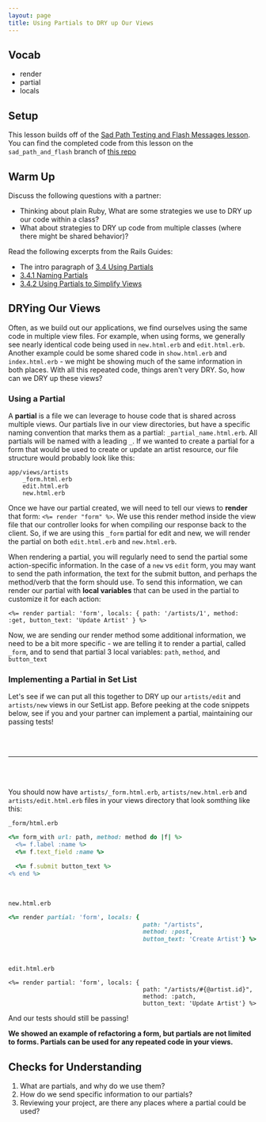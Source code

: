 ```yaml
---
layout: page
title: Using Partials to DRY up Our Views
---
```


## Vocab
* render
* partial
* locals

## Setup

This lesson builds off of the [Sad Path Testing and Flash Messages lesson](./sad_path_and_flash). You can find the completed code from this lesson on the `sad_path_and_flash` branch of [this repo](https://github.com/turingschool-examples/set_list/tree/sad_path_and_flash)

## Warm Up

Discuss the following questions with a partner:

* Thinking about plain Ruby, What are some strategies we use to DRY up our code within a class?
* What about strategies to DRY up code from multiple classes (where there might be shared behavior)?

Read the following excerpts from the Rails Guides:

* The intro paragraph of [3.4 Using Partials](https://guides.rubyonrails.org/layouts_and_rendering.html#using-partials)
* [3.4.1 Naming Partials](https://guides.rubyonrails.org/layouts_and_rendering.html#naming-partials)
* [3.4.2 Using Partials to Simplify Views](https://guides.rubyonrails.org/layouts_and_rendering.html#using-partials-to-simplify-views)

## DRYing Our Views

Often, as we build out our applications, we find ourselves using the same code in multiple view files.  For example, when using forms, we generally see nearly identical code being used in `new.html.erb` and `edit.html.erb`.  Another example could be some shared code in `show.html.erb` and `index.html.erb` - we might be showing much of the same information in both places. With all this repeated code, things aren't very DRY.  So, how can we DRY up these views?

### Using a Partial

A **partial** is a file we can leverage to house code that is shared across multiple views. Our partials live in our view directories, but have a specific naming convention that marks them as a partial: `_partial_name.html.erb`.  All partials will be named with a leading `_`.  If we wanted to create a partial for a form that would be used to create or update an artist resource, our file structure would probably look like this:

```
app/views/artists
    _form.html.erb
    edit.html.erb
    new.html.erb
```

Once we have our partial created, we will need to tell our views to **render** that form: `<%= render "form" %>`.  We use this render method inside the view file that our controller looks for when compiling our response back to the client.  So, if we are using this `_form` partial for edit and new, we will render the partial on both `edit.html.erb` and `new.html.erb`.

When rendering a partial, you will regularly need to send the partial some action-specific information. In the case of a `new` vs `edit` form, you may want to send the path information, the text for the submit button, and perhaps the method/verb that the form should use. To send this information, we can render our partial with **local variables** that can be used in the partial to customize it for each action:

```
<%= render partial: 'form', locals: { path: '/artists/1', method: :get, button_text: 'Update Artist' } %>
```

Now, we are sending our render method some additional information, we need to be a bit more specific - we are telling it to render a partial, called `_form`, and to send that partial 3 local variables: `path`, `method`, and `button_text`

### Implementing a Partial in Set List

Let's see if we can put all this together to DRY up our `artists/edit` and `artists/new` views in our SetList app. Before peeking at the code snippets below, see if you and your partner can implement a partial, maintaining our passing tests!

<br/>
<br/>

---------------------------------------

<br/>
<br/>

You should now have `artists/_form.html.erb`, `artists/new.html.erb` and `artists/edit.html.erb` files in your views directory that look somthing like this:

`_form/html.erb`

```ruby
<%= form_with url: path, method: method do |f| %>
  <%= f.label :name %>
  <%= f.text_field :name %>

  <%= f.submit button_text %>
<% end %>
```

<br/>

`new.html.erb`

```ruby
<%= render partial: 'form', locals: {
                                      path: "/artists",
                                      method: :post,
                                      button_text: 'Create Artist'} %>

```

<br/>

`edit.html.erb`

```erb
<%= render partial: 'form', locals: {
                                      path: "/artists/#{@artist.id}",
                                      method: :patch,
                                      button_text: 'Update Artist'} %>

```

And our tests should still be passing!

**We showed an example of refactoring a form, but partials are not limited to forms. Partials can be used for any repeated code in your views.**

## Checks for Understanding

1. What are partials, and why do we use them?
1. How do we send specific information to our partials?
1. Reviewing your project, are there any places where a partial could be used?
